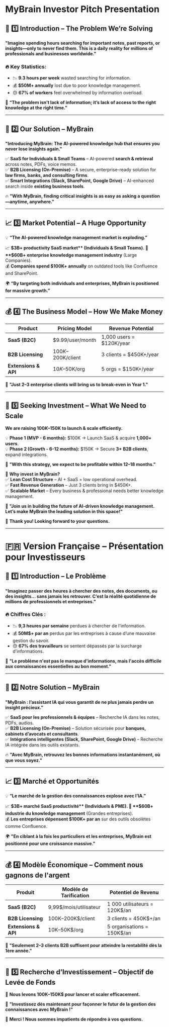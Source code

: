 # MyBrain Investor Pitch Presentation

## 🚀 1️⃣ Introduction – The Problem We’re Solving

**"Imagine spending hours searching for important notes, past reports, or insights—only to never find them. This is a daily reality for millions of professionals and businesses worldwide."**

### 🔥 Key Statistics:
- 📉 **9.3 hours per week** wasted searching for information.
- 💰 **$50M+ annually** lost due to poor knowledge management.
- 😓 **67% of workers** feel overwhelmed by information overload.

📢 **“The problem isn’t lack of information; it’s lack of access to the right knowledge at the right time.”**

---

## 🎯 2️⃣ Our Solution – MyBrain

**"Introducing MyBrain: The AI-powered knowledge hub that ensures you never lose insights again."**

✅ **SaaS for Individuals & Small Teams** – AI-powered **search & retrieval** across notes, PDFs, voice memos.  
✅ **B2B Licensing (On-Premise)** – A secure, enterprise-ready solution for **law firms, banks, and consulting firms**.  
✅ **Smart Integrations (Slack, SharePoint, Google Drive)** – AI-enhanced search inside **existing business tools**.  

🔥 **"With MyBrain, finding critical insights is as easy as asking a question—anytime, anywhere."**

---

## 📈 3️⃣ Market Potential – A Huge Opportunity

💡 **“The AI-powered knowledge management market is exploding.”**  

📈 **$3B+ productivity SaaS market** (Individuals & Small Teams).  
🏢 **$60B+ enterprise knowledge management industry** (Large Companies).  
💰 **Companies spend $100K+ annually** on outdated tools like Confluence and SharePoint.  

🌍 **“By targeting both individuals and enterprises, MyBrain is positioned for massive growth.”**

---

## 💰 4️⃣ The Business Model – How We Make Money

| **Product**         | **Pricing Model**   | **Revenue Potential** |
|---------------------|--------------------|----------------------|
| **SaaS (B2C)**     | $9.99/user/month   | 1,000 users = $120K/year |
| **B2B Licensing**  | $100K–$200K/client | 3 clients = $450K+/year |
| **Extensions & API** | $10K–$50K/org      | 5 orgs = $150K+/year |

📢 **"Just 2–3 enterprise clients will bring us to break-even in Year 1."**  

---

## 🎯 5️⃣ Seeking Investment – What We Need to Scale

**We are raising $100K–$150K to launch & scale efficiently.**  

💡 **Phase 1 (MVP - 6 months):** $100K → Launch SaaS & acquire **1,000+ users**.  
💡 **Phase 2 (Growth - 6-12 months):** $150K → Secure **3+ B2B clients**, expand integrations.  

🚀 **"With this strategy, we expect to be profitable within 12–18 months."**  

🔹 **Why invest in MyBrain?**  
✅ **Lean Cost Structure** – AI + SaaS = low operational overhead.  
✅ **Fast Revenue Generation** – Just 3 clients bring in $450K+.  
✅ **Scalable Market** – Every business & professional needs better knowledge management.  

📢 **"Join us in building the future of AI-driven knowledge management. Let’s make MyBrain the leading solution in this space!"**  

👏 **Thank you! Looking forward to your questions.**  

---

# 🇫🇷 Version Française – Présentation pour Investisseurs

## 🚀 1️⃣ Introduction – Le Problème

**"Imaginez passer des heures à chercher des notes, des documents, ou des insights... sans jamais les retrouver. C’est la réalité quotidienne de millions de professionnels et entreprises."**

### 🔥 Chiffres Clés :
- 📉 **9,3 heures par semaine** perdues à chercher de l'information.
- 💰 **50M$+ par an** perdus par les entreprises à cause d’une mauvaise gestion du savoir.
- 😓 **67% des travailleurs** se sentent dépassés par la surcharge d’informations.

📢 **"Le problème n'est pas le manque d'informations, mais l'accès difficile aux connaissances essentielles au bon moment."**

---

## 🎯 2️⃣ Notre Solution – MyBrain

**"MyBrain : l’assistant IA qui vous garantit de ne plus jamais perdre un insight précieux."**

✅ **SaaS pour les professionnels & équipes** – Recherche IA dans les notes, PDFs, audios.  
✅ **B2B Licensing (On-Premise)** – Solution sécurisée pour **banques, cabinets d’avocats et consultants**.  
✅ **Intégrations intelligentes (Slack, SharePoint, Google Drive)** – Recherche IA intégrée dans les outils existants.  

🔥 **"Avec MyBrain, retrouvez les bonnes informations instantanément, où que vous soyez."**

---

## 📈 3️⃣ Marché et Opportunités

💡 **“Le marché de la gestion des connaissances explose avec l’IA.”**  

📈 **$3B+ marché SaaS productivité** (Individuels & PME).  
🏢 **$60B+ industrie du knowledge management** (Grandes entreprises).  
💰 **Les entreprises dépensent $100K+ par an** sur des outils obsolètes comme Confluence.  

🌍 **"En ciblant à la fois les particuliers et les entreprises, MyBrain est positionné pour une croissance massive."**

---

## 💰 4️⃣ Modèle Économique – Comment nous gagnons de l'argent

| **Produit**        | **Modèle de Tarification** | **Potentiel de Revenu** |
|--------------------|-------------------------|----------------------|
| **SaaS (B2C)**    | 9,99$/mois/utilisateur  | 1 000 utilisateurs = 120K$/an |
| **B2B Licensing** | 100K–200K$/client       | 3 clients = 450K$+/an |
| **Extensions & API** | 10K–50K$/org         | 5 organisations = 150K$/an |

📢 **"Seulement 2–3 clients B2B suffisent pour atteindre la rentabilité dès la 1ère année."**

---

## 🎯 5️⃣ Recherche d’Investissement – Objectif de Levée de Fonds

🎯 **Nous levons 100K–150K$ pour lancer et scaler efficacement.**  

📢 **"Investissez dès maintenant pour façonner le futur de la gestion des connaissances avec MyBrain !"**  

👏 **Merci ! Nous sommes impatients de répondre à vos questions.**  
